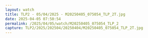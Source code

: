 ```yaml
---
layout: watch
title: TLP2 - 05/04/2025 - M20250405_075054_TLP_2T.jpg
date: 2025-04-05 07:50:54
permalink: /2025/04/05/watch/M20250405_075054_TLP_2
capture: TLP2/2025/202504/20250404/M20250405_075054_TLP_2T.jpg
---
```

